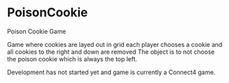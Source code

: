 # PoisonCookie
Poison Cookie Game

Game where cookies are layed out in grid
each player chooses a cookie and all cookies
to the right and down are removed
The object is to not choose the poison cookie
which is always the top left.

Development has not started yet and game is currently a Connect4 game.
